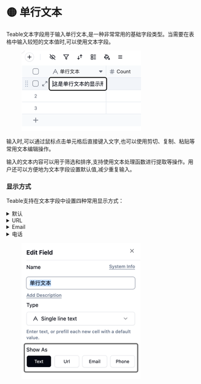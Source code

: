 # 🟡 单行文本

Teable文本字段用于输入单行文本,是一种非常常用的基础字段类型。当需要在表格中输入较短的文本值时,可以使用文本字段。

<figure><img src="../../.gitbook/assets/image (27).png" alt="" width="316"><figcaption></figcaption></figure>

输入时,可以通过鼠标点击单元格后直接键入文字,也可以使用剪切、复制、粘贴等常用文本编辑操作。

输入的文本内容可以用于筛选和排序,支持使用文本处理函数进行提取等操作。用户还可以方便地为文本字段设置默认值,减少重复输入。

### 显示方式

Teable支持在文本字段中设置四种常用显示方式：

<details>

<summary>默认</summary>

此为默认显示格式，最为常用。所显示的文本没有任何附加特性。

</details>

<details>

<summary>URL</summary>

显示为URL的文本在被点击时将启动用户默认的浏览器，自动访问该网址。

</details>

<details>

<summary>Email</summary>

显示为Email的文本在被点击时将启动用户默认的邮箱应用（如Outlook、Mail等）。

</details>

<details>

<summary>电话</summary>

显示为电话的文本在被点击时将启动用户默认的通讯应用（如Facetime、Skype等）。

</details>

<figure><img src="../../.gitbook/assets/image (28).png" alt="" width="314"><figcaption></figcaption></figure>
